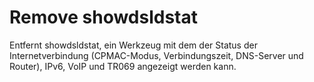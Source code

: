 # Remove showdsldstat
Entfernt showdsldstat, ein Werkzeug mit dem der Status der Internetverbindung (CPMAC-Modus, Verbindungszeit, DNS-Server und Router), IPv6, VoIP und TR069 angezeigt werden kann.<br>
<br>


